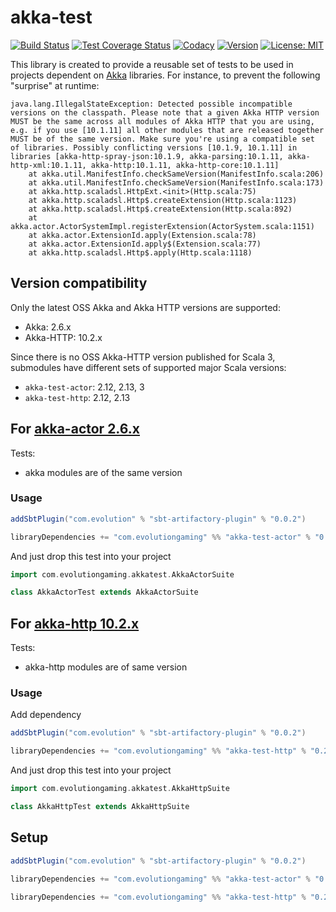 # akka-test 
[![Build Status](https://github.com/evolution-gaming/akka-test/workflows/CI/badge.svg)](https://github.com/evolution-gaming/akka-test/actions?query=workflow%3ACI)
[![Test Coverage Status](https://coveralls.io/repos/github/evolution-gaming/akka-test/badge.svg?branch=master)](https://coveralls.io/github/evolution-gaming/akka-test?branch=master)
[![Codacy](https://api.codacy.com/project/badge/Grade/799b059200e14801ac572ca5b86cc48e)](https://app.codacy.com/gh/evolution-gaming/akka-test/dashboard?utm_source=gh&utm_medium=referral&utm_content=&utm_campaign=Badge_grade)
[![Version](https://img.shields.io/badge/version-click-blue)](https://evolution.jfrog.io/artifactory/api/search/latestVersion?g=com.evolutiongaming&a=akka-test-actor_2.13&repos=public)
[![License: MIT](https://img.shields.io/badge/License-MIT-yellowgreen.svg)](https://opensource.org/licenses/MIT)

This library is created to provide a reusable set of tests to be used in projects dependent on [Akka](https://akka.io) libraries.
For instance, to prevent the following "surprise" at runtime:

```
java.lang.IllegalStateException: Detected possible incompatible versions on the classpath. Please note that a given Akka HTTP version MUST be the same across all modules of Akka HTTP that you are using, e.g. if you use [10.1.11] all other modules that are released together MUST be of the same version. Make sure you're using a compatible set of libraries. Possibly conflicting versions [10.1.9, 10.1.11] in libraries [akka-http-spray-json:10.1.9, akka-parsing:10.1.11, akka-http-xml:10.1.11, akka-http:10.1.11, akka-http-core:10.1.11]
	at akka.util.ManifestInfo.checkSameVersion(ManifestInfo.scala:206)
	at akka.util.ManifestInfo.checkSameVersion(ManifestInfo.scala:173)
	at akka.http.scaladsl.HttpExt.<init>(Http.scala:75)
	at akka.http.scaladsl.Http$.createExtension(Http.scala:1123)
	at akka.http.scaladsl.Http$.createExtension(Http.scala:892)
	at akka.actor.ActorSystemImpl.registerExtension(ActorSystem.scala:1151)
	at akka.actor.ExtensionId.apply(Extension.scala:78)
	at akka.actor.ExtensionId.apply$(Extension.scala:77)
	at akka.http.scaladsl.Http$.apply(Http.scala:1118)
```

## Version compatibility

Only the latest OSS Akka and Akka HTTP versions are supported:
- Akka: 2.6.x
- Akka-HTTP: 10.2.x

Since there is no OSS Akka-HTTP version published for Scala 3, submodules have different sets of supported
major Scala versions:
- `akka-test-actor`: 2.12, 2.13, 3
- `akka-test-http`: 2.12, 2.13

## For [akka-actor 2.6.x](https://doc.akka.io/docs/akka/2.6.21/)

Tests:
* akka modules are of the same version

### Usage

```scala
addSbtPlugin("com.evolution" % "sbt-artifactory-plugin" % "0.0.2")

libraryDependencies += "com.evolutiongaming" %% "akka-test-actor" % "0.2.0" % Test
```

And just drop this test into your project 

```scala
import com.evolutiongaming.akkatest.AkkaActorSuite

class AkkaActorTest extends AkkaActorSuite
```


## For [akka-http 10.2.x](https://doc.akka.io/docs/akka-http/10.2.10)

Tests:
* akka-http modules are of same version

### Usage

Add dependency

```scala
addSbtPlugin("com.evolution" % "sbt-artifactory-plugin" % "0.0.2")

libraryDependencies += "com.evolutiongaming" %% "akka-test-http" % "0.2.0" % Test
```

And just drop this test into your project

```scala
import com.evolutiongaming.akkatest.AkkaHttpSuite

class AkkaHttpTest extends AkkaHttpSuite
```

## Setup

```scala
addSbtPlugin("com.evolution" % "sbt-artifactory-plugin" % "0.0.2")

libraryDependencies += "com.evolutiongaming" %% "akka-test-actor" % "0.2.0"

libraryDependencies += "com.evolutiongaming" %% "akka-test-http" % "0.2.0"
```
